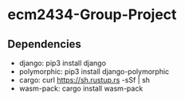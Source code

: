 # ecm2434-Group-Project

## Dependencies
- django: pip3 install django
- polymorphic: pip3 install django-polymorphic
- cargo: curl https://sh.rustup.rs -sSf | sh
- wasm-pack: cargo install wasm-pack
